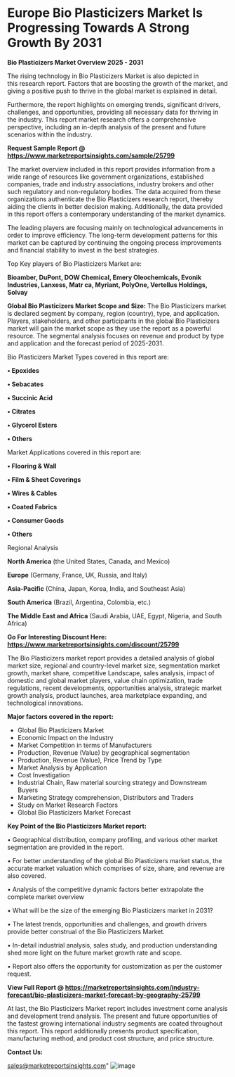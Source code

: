 # Europe Bio Plasticizers Market Is Progressing Towards A Strong Growth By 2031

<Strong> Bio Plasticizers Market Overview 2025 - 2031</strong>

The rising technology in Bio Plasticizers Market is also depicted in this research report. Factors that are boosting the growth of the market, and giving a positive push to thrive in the global market is explained in detail.

Furthermore, the report highlights on emerging trends, significant drivers, challenges, and opportunities, providing all necessary data for thriving in the industry. This report market research offers a comprehensive perspective, including an in-depth analysis of the present and future scenarios within the industry.

<strong>Request Sample Report @ <a href=https://www.marketreportsinsights.com/sample/25799>https://www.marketreportsinsights.com/sample/25799</a></strong>

The market overview included in this report provides information from a wide range of resources like government organizations, established companies, trade and industry associations, industry brokers and other such regulatory and non-regulatory bodies. The data acquired from these organizations authenticate the Bio Plasticizers research report, thereby aiding the clients in better decision making. Additionally, the data provided in this report offers a contemporary understanding of the market dynamics.

The leading players are focusing mainly on technological advancements in order to improve efficiency. The long-term development patterns for this market can be captured by continuing the ongoing process improvements and financial stability to invest in the best strategies.

Top Key players of Bio Plasticizers Market are:

<strong>Bioamber, DuPont, DOW Chemical, Emery Oleochemicals, Evonik Industries, Lanxess, Matr ca, Myriant, PolyOne, Vertellus Holdings, Solvay</strong>

<strong><b>Global Bio Plasticizers Market Scope and Size:</b></strong>
The Bio Plasticizers market is declared segment by company, region (country), type, and application. Players, stakeholders, and other participants in the global Bio Plasticizers market will gain the market scope as they use the report as a powerful resource. The segmental analysis focuses on revenue and product by type and application and the forecast period of 2025-2031.

Bio Plasticizers Market Types covered in this report are:

<strong>• Epoxides

• Sebacates

• Succinic Acid

• Citrates

• Glycerol Esters

• Others</strong>

Market Applications covered in this report are:

<strong>• Flooring & Wall

• Film & Sheet Coverings

• Wires & Cables

• Coated Fabrics

• Consumer Goods

• Others</strong> 

Regional Analysis

<strong>North America</strong> (the United States, Canada, and Mexico)

<strong>Europe</strong> (Germany, France, UK, Russia, and Italy)

<strong>Asia-Pacific</strong> (China, Japan, Korea, India, and Southeast Asia)

<strong>South America</strong> (Brazil, Argentina, Colombia, etc.)

<strong>The Middle East and Africa</strong> (Saudi Arabia, UAE, Egypt, Nigeria, and South Africa)

<strong>Go For Interesting Discount Here: <a href=https://www.marketreportsinsights.com/discount/25799>https://www.marketreportsinsights.com/discount/25799</a></strong>

The Bio Plasticizers market report provides a detailed analysis of global market size, regional and country-level market size, segmentation market growth, market share, competitive Landscape, sales analysis, impact of domestic and global market players, value chain optimization, trade regulations, recent developments, opportunities analysis, strategic market growth analysis, product launches, area marketplace expanding, and technological innovations.

<strong><b>Major factors covered in the report:</b></strong>
<ul>
  <li>Global Bio Plasticizers Market </li>
  <li>Economic Impact on the Industry</li>
  <li>Market Competition in terms of Manufacturers</li>
  <li>Production, Revenue (Value) by geographical segmentation</li>
  <li>Production, Revenue (Value), Price Trend by Type</li>
  <li>Market Analysis by Application</li>
  <li>Cost Investigation</li>
  <li>Industrial Chain, Raw material sourcing strategy and Downstream Buyers</li>
  <li>Marketing Strategy comprehension, Distributors and Traders</li>
  <li>Study on Market Research Factors</li>
  <li>Global Bio Plasticizers Market Forecast</li>
</ul>

<strong><b>Key Point of the Bio Plasticizers Market report:</b></strong>

• Geographical distribution, company profiling, and various other market segmentation are provided in the report.

• For better understanding of the global Bio Plasticizers market status, the accurate market valuation which comprises of size, share, and revenue are also covered.

• Analysis of the competitive dynamic factors better extrapolate the complete market overview

• What will be the size of the emerging Bio Plasticizers market in 2031?

• The latest trends, opportunities and challenges, and growth drivers provide better construal of the Bio Plasticizers Market.

• In-detail industrial analysis, sales study, and production understanding shed more light on the future market growth rate and scope.

• Report also offers the opportunity for customization as per the customer request.

<strong><b>View Full Report @ <a href=https://marketreportsinsights.com/industry-forecast/bio-plasticizers-market-forecast-by-geography-25799>https://marketreportsinsights.com/industry-forecast/bio-plasticizers-market-forecast-by-geography-25799</a></b></strong>


At last, the Bio Plasticizers Market report includes investment come analysis and development trend analysis. The present and future opportunities of the fastest growing international industry segments are coated throughout this report. This report additionally presents product specification, manufacturing method, and product cost structure, and price structure.

<strong>Contact Us:</strong>

sales@marketreportsinsights.com"
![image](https://github.com/user-attachments/assets/854966df-a35c-4009-87c7-23d983b5717b)
